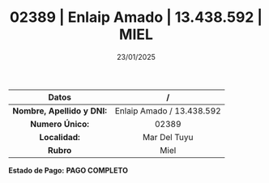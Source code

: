 ﻿---
title: 02389 | Enlaip Amado | 13.438.592 | MIEL
date: 23/01/2025
draft: false
tags: ['mar-del-tuyu', 'titular', 'miel']
---

|          **Datos**          |  /  |
|:---------------------------:|:---:|
| **Nombre, Apellido y DNI:** | Enlaip Amado / 13.438.592 |
|      **Numero Único:**      | 02389 |
|        **Localidad:**       | Mar Del Tuyu |
|          **Rubro**          | Miel |

**Estado de Pago:** **PAGO COMPLETO**
